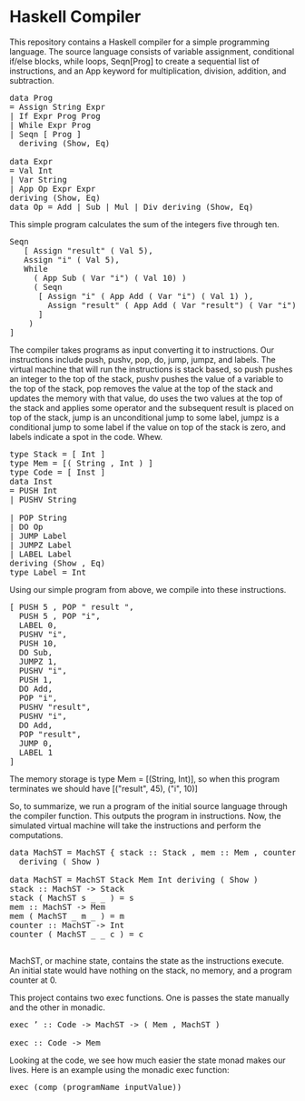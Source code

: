 # Haskell Compiler 

This repository contains a Haskell compiler for a simple programming language. The source language consists of variable assignment, conditional if/else blocks, while loops, Seqn[Prog] to create a sequential list of instructions, and an App keyword for multiplication, division, addition, and subtraction. 

<pre>
data Prog
= Assign String Expr
| If Expr Prog Prog
| While Expr Prog
| Seqn [ Prog ]
  deriving (Show, Eq)

data Expr
= Val Int
| Var String
| App Op Expr Expr
deriving (Show, Eq)
data Op = Add | Sub | Mul | Div deriving (Show, Eq)
</pre>

This simple program calculates the sum of the integers five through ten.

<pre>
Seqn
   [ Assign "result" ( Val 5),
   Assign "i" ( Val 5),
   While
     ( App Sub ( Var "i") ( Val 10) )
     ( Seqn
      [ Assign "i" ( App Add ( Var "i") ( Val 1) ),
        Assign "result" ( App Add ( Var "result") ( Var "i") )
      ]
    )
]
</pre>

The compiler takes programs as input converting it to instructions. Our instructions include push, pushv, pop, do, jump, jumpz, and labels. The virtual machine that will run the instructions is stack based, so push pushes an integer to the top of the stack, pushv pushes the value of a variable to the top of the stack, pop removes the value at the top of the stack and updates the memory with that value, do uses the two values at the top of the stack and applies some operator and the subsequent result is placed on top of the stack, jump is an unconditional jump to some label, jumpz is a conditional jump to some label if the value on top of the stack is zero, and labels indicate a spot in the code. Whew.

<pre>
type Stack = [ Int ]
type Mem = [( String , Int ) ]
type Code = [ Inst ]
data Inst
= PUSH Int
| PUSHV String

| POP String
| DO Op
| JUMP Label
| JUMPZ Label
| LABEL Label
deriving (Show , Eq)
type Label = Int
</pre>

Using our simple program from above, we compile into these instructions.

<pre>
[ PUSH 5 , POP " result ",
  PUSH 5 , POP "i",
  LABEL 0,
  PUSHV "i",
  PUSH 10,
  DO Sub,
  JUMPZ 1,
  PUSHV "i",
  PUSH 1,
  DO Add,
  POP "i",
  PUSHV "result",
  PUSHV "i",
  DO Add,
  POP "result",
  JUMP 0,
  LABEL 1
]
</pre>

The memory storage is type Mem = [(String, Int)], so when this program terminates we should have [("result", 45), ("i", 10)]


So, to summarize, we run a program of the initial source language through the compiler function. This outputs the program in instructions. Now, the simulated virtual machine will take the instructions and perform the computations. 

<pre>
data MachST = MachST { stack :: Stack , mem :: Mem , counter :: Int }
  deriving ( Show )

data MachST = MachST Stack Mem Int deriving ( Show )
stack :: MachST -> Stack
stack ( MachST s _ _ ) = s
mem :: MachST -> Mem
mem ( MachST _ m _ ) = m
counter :: MachST -> Int
counter ( MachST _ _ c ) = c

</pre>

MachST, or machine state, contains the state as the instructions execute. An initial state would have nothing on the stack, no memory, and a program counter at 0. 

This project contains two exec functions. One is passes the state manually and the other in monadic. 

<pre>
exec ’ :: Code -> MachST -> ( Mem , MachST )

exec :: Code -> Mem
</pre>

Looking at the code, we see how much easier the state monad makes our lives. Here is an example using the monadic exec function:

<pre>
exec (comp (programName inputValue))
</pre>

